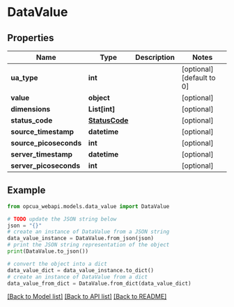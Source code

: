 # DataValue


## Properties

Name | Type | Description | Notes
------------ | ------------- | ------------- | -------------
**ua_type** | **int** |  | [optional] [default to 0]
**value** | **object** |  | [optional] 
**dimensions** | **List[int]** |  | [optional] 
**status_code** | [**StatusCode**](StatusCode.md) |  | [optional] 
**source_timestamp** | **datetime** |  | [optional] 
**source_picoseconds** | **int** |  | [optional] 
**server_timestamp** | **datetime** |  | [optional] 
**server_picoseconds** | **int** |  | [optional] 

## Example

```python
from opcua_webapi.models.data_value import DataValue

# TODO update the JSON string below
json = "{}"
# create an instance of DataValue from a JSON string
data_value_instance = DataValue.from_json(json)
# print the JSON string representation of the object
print(DataValue.to_json())

# convert the object into a dict
data_value_dict = data_value_instance.to_dict()
# create an instance of DataValue from a dict
data_value_from_dict = DataValue.from_dict(data_value_dict)
```
[[Back to Model list]](../README.md#documentation-for-models) [[Back to API list]](../README.md#documentation-for-api-endpoints) [[Back to README]](../README.md)


